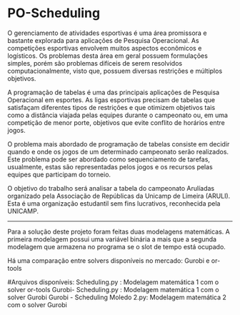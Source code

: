 # PO-Scheduling

O gerenciamento de atividades esportivas é uma área promissora e bastante explorada para aplicações de Pesquisa Operacional. As competições esportivas envolvem muitos aspectos econômicos e logísticos. Os problemas desta área em geral possuem formulações simples, porém são problemas difíceis de serem resolvidos computacionalmente, visto que, possuem diversas restrições e múltiplos objetivos.

A programação de tabelas é uma das principais aplicações de Pesquisa Operacional em esportes. As ligas esportivas precisam de tabelas que satisfaçam diferentes tipos de restrições e que otimizem objetivos tais como a distância viajada pelas equipes durante o campeonato ou, em uma competição de menor porte, objetivos que evite conflito de horários entre jogos.

O problema mais abordado de programação de tabelas consiste em decidir quando e onde os jogos de um determinado campeonato serão realizados. Este problema pode ser abordado como sequenciamento de tarefas, usualmente, estas são representadas pelos jogos e os recursos pelas equipes que participam do torneio.

O objetivo do trabalho será analisar a tabela do campeonato Arulíadas organizado pela Associação de Repúblicas da Unicamp de Limeira (ARULI). Esta é uma organização estudantil sem fins lucrativos, reconhecida pela UNICAMP.

-----------------------------------------------------------------------------------------------------------------------------------------------------------------------------------

Para a solução deste projeto foram feitas duas modelagens matemáticas. A primeira modelagem possui uma variável binária a mais que a segunda modelagem que armazena no programa se o slot de tempo está ocupado.

Há uma comparação entre solvers disponíveis no mercado: Gurobi e or-tools

#Arquivos disponíveis:
    Scheduling.py : Modelagem matemática 1 com o solver or-tools
    Gurobi- Scheduling.py : Modelagem matemática 1 com o solver Gurobi
    Gurobi - Scheduling Moledo 2.py: Modelagem matemática 2 com o solver Gurobi
